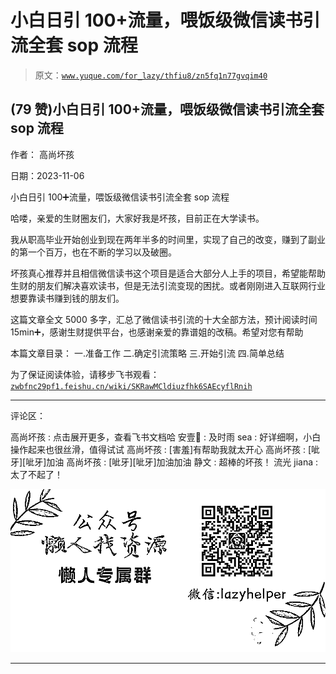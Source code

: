 # 小白日引 100+流量，喂饭级微信读书引流全套 sop 流程

> 原文：[`www.yuque.com/for_lazy/thfiu8/zn5fq1n77gvqim40`](https://www.yuque.com/for_lazy/thfiu8/zn5fq1n77gvqim40)

## (79 赞)小白日引 100+流量，喂饭级微信读书引流全套 sop 流程

作者： 高尚坏孩

日期：2023-11-06

小白日引 100➕流量，喂饭级微信读书引流全套 sop 流程

哈喽，亲爱的生财圈友们，大家好我是坏孩，目前正在大学读书。

我从职高毕业开始创业到现在两年半多的时间里，实现了自己的改变，赚到了副业的第一个百万，也在不断的学习以及破圈。

坏孩真心推荐并且相信微信读书这个项目是适合大部分人上手的项目，希望能帮助生财的朋友们解决喜欢读书，但是无法引流变现的困扰。或者刚刚进入互联网行业想要靠读书赚到钱的朋友们。

这篇文章全文 5000 多字，汇总了微信读书引流的十大全部方法，预计阅读时间 15min➕，感谢生财提供平台，也感谢亲爱的靠谱姐的改稿。希望对您有帮助

本篇文章目录：
一.准备工作
二.确定引流策略
三.开始引流
四.简单总结

为了保证阅读体验，请移步飞书观看：[`zwbfnc29pf1.feishu.cn/wiki/SKRawMCldiuzfhk6SAEcyflRnih`](https://zwbfnc29pf1.feishu.cn/wiki/SKRawMCldiuzfhk6SAEcyflRnih)

* * *

评论区：

高尚坏孩 : 点击展开更多，查看飞书文档哈
安壹🍊 : 及时雨
sea : 好详细啊，小白操作起来也很丝滑，值得试试
高尚坏孩 : [害羞]有帮助我就太开心
高尚坏孩 : [呲牙][呲牙]加油
高尚坏孩 : [呲牙][呲牙]加油加油
静文 : 超棒的坏孩！
流光 jiana : 太了不起了！

![](img/1c37d505930596d12a88ab23e11aa07a.png)

* * *